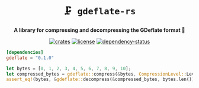 <!-- markdownlint-disable-file MD041 -->
<!-- markdownlint-disable-file MD033 -->

<div align="center">

# `🗜️ gdeflate-rs`

**A library for compressing and decompressing the GDeflate format 🦀**

[![crates][crates-badge]][crates-url]
[![license][license-badge]][license-url]
[![dependency-status][dependency-badge]][dependency-url]

[crates-badge]: https://img.shields.io/crates/v/gdeflate.svg
[crates-url]: https://crates.io/crates/gdeflate

[license-badge]: https://img.shields.io/badge/License-MIT/Apache_2.0-blue.svg
[license-url]: LICENSE-MIT


[dependency-badge]: https://deps.rs/repo/github/projectkml/gdeflate-rs/status.svg
[dependency-url]: https://deps.rs/repo/github/projectkml/gdeflate-rs

</div>

```TOML
[dependencies]
gdeflate = "0.1.0"
```



```Rust
let bytes = [0, 1, 2, 3, 4, 5, 6, 7, 8, 9, 10];
let compressed_bytes = gdeflate::compress(&bytes, CompressionLevel::Level12).unwrap();
assert_eq!(bytes, &gdeflate::decompress(&compressed_bytes, bytes.len()));
```
